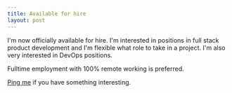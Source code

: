 ```yaml
---
title: Available for hire
layout: post
---
```

I'm now officially available for hire. I'm interested in positions in full stack product development
and I'm flexible what role to take in a project. I'm also very interested in DevOps positions.

Fulltime employment with 100% remote working is preferred.

[Ping me](mailto:me@christophh.net) if you have something interesting.
